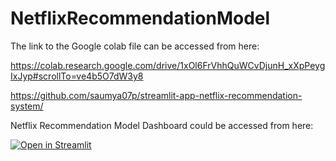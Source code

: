 # NetflixRecommendationModel

The link to the Google colab file can be accessed from here: 

https://colab.research.google.com/drive/1xOl6FrVhhQuWCvDjunH_xXpPeygIxJyp#scrollTo=ve4b5O7dW3y8

https://github.com/saumya07p/streamlit-app-netflix-recommendation-system/

Netflix Recommendation Model Dashboard could be accessed from here:

[![Open in Streamlit](https://static.streamlit.io/badges/streamlit_badge_black_white.svg)](https://bookish-space-winner-jp9rr7rv66qcpwvv-8501.app.github.dev/)
